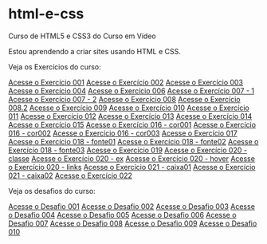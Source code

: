 # html-e-css
 Curso de HTML5 e CSS3 do Curso em Vídeo

Estou aprendendo a criar sites usando HTML e CSS.

Veja os Exercícios do curso:

<a href="exercicios/ex001/index.html">Acesse o Exercício 001</a>
<a href="exercicios/ex002/index.html">Acesse o Exercício 002</a>
<a href="exercicios/ex003/index.html">Acesse o Exercício 003</a>
<a href="exercicios/ex004/index.html">Acesse o Exercício 004</a>
<a href="exercicios/ex006/index.html">Acesse o Exercício 006</a>
<a href="exercicios/ex007/html4.html">Acesse o Exercício 007 - 1</a>
<a href="exercicios/ex007/html5.html">Acesse o Exercício 007 - 2</a>
<a href="exercicios/ex008/index.html">Acesse o Exercício 008</a>
<a href="exercicios/ex008.2/index.html">Acesse o Exercício 008.2</a>
<a href="exercicios/ex009/index.html">Acesse o Exercício 009</a>
<a href="exercicios/ex010/index.html">Acesse o Exercício 010</a>
<a href="exercicios/ex011/index.html">Acesse o Exercício 011</a>
<a href="exercicios/ex012/index.html">Acesse o Exercício 012</a>
<a href="exercicios/ex013/index.html">Acesse o Exercício 013</a>
<a href="exercicios/ex014/index.html">Acesse o Exercício 014</a>
<a href="exercicios/ex015/index.html">Acesse o Exercício 015</a>
<a href="exercicios/ex016/cor001.html">Acesse o Exercício 016 - cor001</a>
<a href="exercicios/ex016/cor002.html">Acesse o Exercício 016 - cor002</a>
<a href="exercicios/ex016/cor003.html">Acesse o Exercício 016 - cor003</a>
<a href="exercicios/ex017/fontes.html">Acesse o Exercício 017</a>
<a href="exercicios/ex018/fonte01.html.html">Acesse o Exercício 018 - fonte01</a>
<a href="exercicios/ex018/fonte02.html.html">Acesse o Exercício 018 - fonte02</a>
<a href="exercicios/ex018/fonte03.html.html">Acesse o Exercício 018 - fonte03</a>
<a href="exercicios/ex019/seletores01.html">Acesse o Exercício 019</a>
<a href="exercicios/ex020/classe.html">Acesse o Exercício 020 - classe</a>
<a href="exercicios/ex020/ex.html">Acesse o Exercício 020 - ex</a>
<a href="exercicios/ex020/hover.html">Acesse o Exercício 020 - hover</a>
<a href="exercicios/ex020/links.html">Acesse o Exercício 020 - links</a>
<a href="exercicios/ex021/caixa01.html">Acesse o Exercício 021 - caixa01</a>
<a href="exercicios/ex021/caixa02.html">Acesse o Exercício 021 - caixa02</a>
<a href="exercicios/ex022/fundo001.html">Acesse o Exercício 022</a>

Veja os desafios do curso:

<a href="desafios/d001_mensagens/index.html">Acesse o Desafio 001</a>
<a href="desafios/d002_imagens/index.html">Acesse o Desafio 002</a>
<a href="desafios/d003_mapa-mundi/index.html">Acesse o Desafio 003</a>
<a href="desafios/d004_emojis/index.html">Acesse o Desafio 004</a>
<a href="desafios/d005_links-sociais/index.html">Acesse o Desafio 005</a>
<a href="desafios/d006_tags-em-html/index.html">Acesse o Desafio 006</a>
<a href="desafios/d007_imagens-flexiveis/index.html">Acesse o Desafio 007</a>
<a href="desafios/d008_navegacao/index.html">Acesse o Desafio 008</a>
<a href="desafios/d009_videos/index.html">Acesse o Desafio 009</a>
<a href="desafios/d010_android/android.html">Acesse o Desafio 010</a>